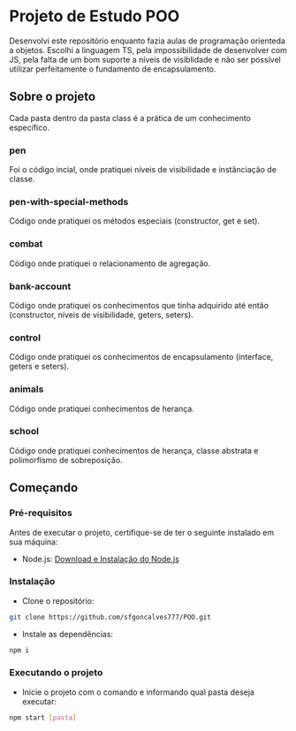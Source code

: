 # Projeto de Estudo POO
Desenvolvi este repositório enquanto fazia aulas de programação orienteda a objetos.
Escolhi a linguagem TS, pela impossibilidade de desenvolver com JS, pela falta de um bom suporte a níveis de visiblidade e não ser possível utilizar perfeitamente o fundamento de encapsulamento.

## Sobre o projeto
Cada pasta dentro da pasta class é a prática de um conhecimento específico.

### pen
Foi o código incial, onde pratiquei níveis de visibilidade e instânciação de classe.

### pen-with-special-methods
Código onde pratiquei os métodos especiais (constructor, get e set).

### combat
Código onde pratiquei o relacionamento de agregação.

### bank-account
Código onde pratiquei os conhecimentos que tinha adquirido até então (constructor, níveis de visibilidade, geters, seters).

### control
Código onde pratiquei os conhecimentos de encapsulamento (interface, geters e seters).

### animals
Código onde pratiquei conhecimentos de herança.

### school
Código onde pratiquei conhecimentos de herança, classe abstrata e polimorfismo de sobreposição.

## Começando

### Pré-requisitos
Antes de executar o projeto, certifique-se de ter o seguinte instalado em sua máquina:
- Node.js: [Download e Instalação do Node.js](https://nodejs.org/)

### Instalação
- Clone o repositório:
```bash
git clone https://github.com/sfgoncalves777/POO.git
```
- Instale as dependências:
```bash
npm i
```

### Executando o projeto
- Inicie o projeto com o comando e informando qual pasta deseja executar:
```bash
npm start [pasta]
```

